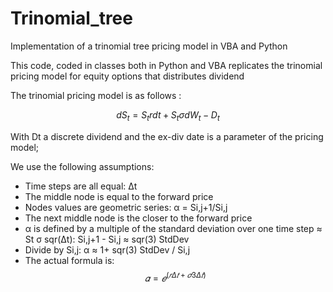 # Trinomial_tree
Implementation of a trinomial tree pricing model in VBA and Python

This code, coded in classes both in Python and VBA replicates the trinomial pricing model for equity options that distributes dividend

The trinomial pricing model is as follows : 

$$
dS_t = S_t r dt + S_t \sigma dW_t - D_t
$$

With Dt a discrete dividend and the ex-div date is a parameter of the pricing model;

We use the following assumptions:
- Time steps are all equal: Δt
- The middle node is equal to the forward price
- Nodes values are geometric series: α = Si,j+1/Si,j
- The next middle node is the closer to the forward price
- α is defined by a multiple of the standard deviation over one time step ≈ St σ sqr(Δt):  Si,j+1 - Si,j ≈ sqr(3) StdDev
- Divide by Si,j: α ≈ 1+ sqr(3) StdDev / Si,j
- The actual formula is:$$ 𝛼 = 𝑒^(𝑟Δ𝑡+𝜎3Δ𝑡) $$
